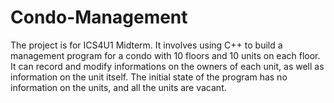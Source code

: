 # Condo-Management
The project is for ICS4U1 Midterm.
It involves using C++ to build a management program for a condo with 10 floors and 10 units on each floor.
It can record and modify informations on the owners of each unit, as well as information on the unit itself.
The initial state of the program has no information on the units, and all the units are vacant. 
